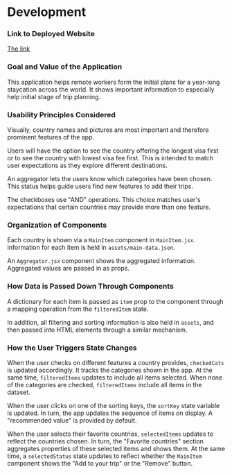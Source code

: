 # Development

### Link to Deployed Website

[The link](https://happychimp747.github.io/react-proj/)

### Goal and Value of the Application

This application helps remote workers form the initial plans
for a year-long staycation across the world. It shows important
information to especially help initial stage of trip planning.

### Usability Principles Considered

Visually, country names and pictures are 
most important and therefore prominent features of the app.

Users will have the option to see the country offering the
longest visa first or to see the country with lowest visa
fee first. This is intended to match user expectations as
they explore different destinations.

An aggregator lets the users know which categories have been
chosen. This status helps guide users find new features to
add their trips.

The checkboxes use "AND" operations. This choice matches
user's expectations that certain countries may provide more
than one feature.

### Organization of Components

Each country is shown via a `MainItem` component in
`MainItem.jsx`. Information for each item is held
in `assets/main-data.json`.

An `Aggregator.jsx` component shows the aggregated information.
Aggregated values are passed in as props.

### How Data is Passed Down Through Components

A dictionary for each item is passed as `item` prop to the
component through a mapping operation from the `filteredItem` state.

In addition, all filtering and sorting information is also
held in `assets`, and then passed into HTML elements through a
similar mechanism.

### How the User Triggers State Changes

When the user checks on different features a country
provides,
`checkedCats` is updated accordingly. It tracks the
categories shown in the app. At the same time, `filteredItems` 
updates to include all items selected. When none of the
categories are checked, `filteredItems` include all items 
in the dataset.

When the user clicks on one of the sorting keys,
the `sortKey`
state variable is updated. In turn, the app updates the
sequence of items on display. A "recommended value" is
provided by default.

When the user selects their favorite
countries, `selectedItems` updates to reflect the countries
chosen. In
turn, the "Favorite countries" section aggregates properties
of these selected items and shows them. At the same time,
a `selectedStatus` state updates to reflect whether
the `MainItem` component shows the "Add to your trip" or
the "Remove" button.
